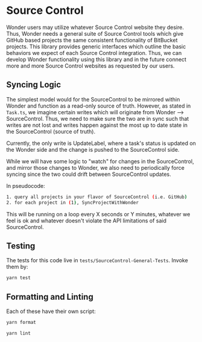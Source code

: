 # Source Control

Wonder users may utilize whatever Source Control website they desire. Thus, Wonder needs
a general suite of Source Control tools which give GitHub based projects the same consistent
functionality of BitBucket projects. This library provides generic interfaces which outline
the basic behaviors we expect of each Source Control integration. Thus, we can develop
Wonder functionality using this library and in the future connect more and more Source
Control websites as requested by our users.

## Syncing Logic

The simplest model would for the SourceControl to be mirrored within Wonder and function as
a read-only source of truth. However, as stated in `Task.ts`, we imagine certain writes which
will originate from Wonder --> SourceControl. Thus, we need to make sure the two are in sync
such that writes are not lost and writes happen against the most up to date state in the
SourceControl (source of truth).

Currently, the only write is UpdateLabel, where a task's status is updated on the Wonder side
and the change is pushed to the SourceControl side.

While we will have some logic to "watch" for changes in the SourceControl, and mirror those
changes to Wonder, we also need to periodically force syncing since the two could drift
between SourceControl updates.

In pseudocode:

```bash
1. query all projects in your flavor of SourceControl (i.e. GitHub)
2. for each project in (1), SyncProjectWithWonder
```

This will be running on a loop every X seconds or Y minutes, whatever we feel is ok
and whatever doesn't violate the API limitations of said SourceControl.

## Testing

The tests for this code live in `tests/SourceControl-General-Tests`. Invoke them by:

```bash
yarn test
```

## Formatting and Linting

Each of these have their own script:

```bash
yarn format

yarn lint
```
